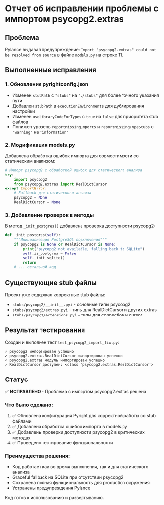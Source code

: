 # Отчет об исправлении проблемы с импортом psycopg2.extras

## Проблема
Pylance выдавал предупреждение: `Import "psycopg2.extras" could not be resolved from source` в файле `models.py` на строке 11.

## Выполненные исправления

### 1. Обновление pyrightconfig.json
- Изменен `stubPath` с `"stubs"` на `"./stubs"` для более точного указания пути
- Добавлен `stubPath` в `executionEnvironments` для дублирования настройки
- Изменен `useLibraryCodeForTypes` с `true` на `false` для приоритета stub файлов
- Понижен уровень `reportMissingImports` и `reportMissingTypeStubs` с `"warning"` на `"information"`

### 2. Модификация models.py
Добавлена обработка ошибок импорта для совместимости со статическим анализом:

```python
# Импорт psycopg2 с обработкой ошибок для статического анализа
try:
    import psycopg2
    from psycopg2.extras import RealDictCursor
except ImportError:
    # Fallback для статического анализа
    psycopg2 = None
    RealDictCursor = None
```

### 3. Добавление проверок в методы
В метод `_init_postgres()` добавлена проверка доступности psycopg2:

```python
def _init_postgres(self):
    """Инициализация PostgreSQL подключения"""
    if psycopg2 is None or RealDictCursor is None:
        print("psycopg2 not available, falling back to SQLite")
        self.is_postgres = False
        self._init_sqlite()
        return
    # ... остальной код
```

## Существующие stub файлы
Проект уже содержал корректные stub файлы:
- `stubs/psycopg2/__init__.pyi` - основные типы psycopg2
- `stubs/psycopg2/extras.pyi` - типы для RealDictCursor и других extras
- `stubs/psycopg2/extensions.pyi` - типы для connection и cursor

## Результат тестирования
Создан и выполнен тест `test_psycopg2_import_fix.py`:

```
✓ psycopg2 импортирован успешно
✓ psycopg2.extras.RealDictCursor импортирован успешно
✓ psycopg2.extras модуль импортирован успешно
✓ RealDictCursor доступен: <class 'psycopg2.extras.RealDictCursor'>
```

## Статус
✅ **ИСПРАВЛЕНО** - Проблема с импортом psycopg2.extras решена

### Что было сделано:
1. ✅ Обновлена конфигурация Pyright для корректной работы со stub файлами
2. ✅ Добавлена обработка ошибок импорта в models.py
3. ✅ Добавлены проверки доступности psycopg2 в критических методах
4. ✅ Проведено тестирование функциональности

### Преимущества решения:
- Код работает как во время выполнения, так и для статического анализа
- Graceful fallback на SQLite при отсутствии psycopg2
- Сохранена полная функциональность для production окружения
- Устранены предупреждения Pylance

Код готов к использованию и развертыванию.
